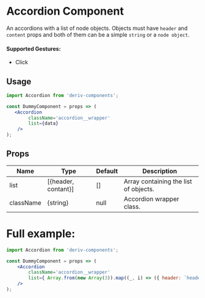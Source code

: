 # Accordion Component

An accordions with a list of node objects. Objects must have `header` and `content` props and both of them can be a simple `string` or a `node object`.

#### Supported Gestures:

-   Click

## Usage

```jsx
import Accordion from 'deriv-components';

const DummyComponent = props => (
   <Accordion
        className='accordion__wrapper'
        list={data}
    />
);
```

## Props

| Name          | Type                | Default   | Description                           |
| ------------- | ------------------- | --------- | ------------------------------------- |
| list          | [{header, contant}] | []        | Array containing the list of objects. |
| className     | {string}            | null      | Accordion wrapper class.              |


# Full example:

```jsx
import Accordion from 'deriv-components';

const DummyComponent = props => (
    <Accordion
        className='accordion__wrapper'
        list={ Array.from(new Array(3)).map((_, i) => ({ header: `header ${i + 1}`, content: `content ${i + 1}`})) }
    />
);
```
